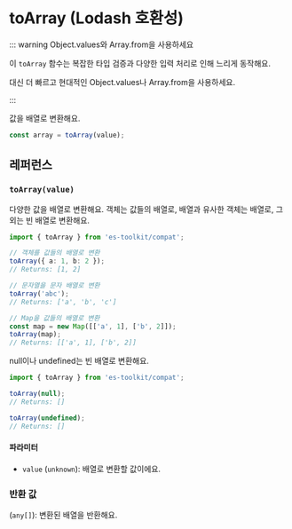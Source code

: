 # toArray (Lodash 호환성)

::: warning Object.values와 Array.from을 사용하세요

이 `toArray` 함수는 복잡한 타입 검증과 다양한 입력 처리로 인해 느리게 동작해요.

대신 더 빠르고 현대적인 Object.values나 Array.from을 사용하세요.

:::

값을 배열로 변환해요.

```typescript
const array = toArray(value);
```

## 레퍼런스

### `toArray(value)`

다양한 값을 배열로 변환해요. 객체는 값들의 배열로, 배열과 유사한 객체는 배열로, 그 외는 빈 배열로 변환해요.

```typescript
import { toArray } from 'es-toolkit/compat';

// 객체를 값들의 배열로 변환
toArray({ a: 1, b: 2 });
// Returns: [1, 2]

// 문자열을 문자 배열로 변환
toArray('abc');
// Returns: ['a', 'b', 'c']

// Map을 값들의 배열로 변환
const map = new Map([['a', 1], ['b', 2]]);
toArray(map);
// Returns: [['a', 1], ['b', 2]]
```

null이나 undefined는 빈 배열로 변환해요.

```typescript
import { toArray } from 'es-toolkit/compat';

toArray(null);
// Returns: []

toArray(undefined);
// Returns: []
```

#### 파라미터

- `value` (`unknown`): 배열로 변환할 값이에요.

### 반환 값

(`any[]`): 변환된 배열을 반환해요.
